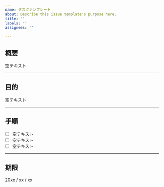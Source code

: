 ```yaml
---
name: タスクテンプレート
about: Describe this issue template's purpose here.
title: ''
labels: ''
assignees: ''

---
```


## 概要 ##
空テキスト

-----

## 目的 ##
空テキスト

-----

## 手順 ##
- [ ] 空テキスト
- [ ] 空テキスト
- [ ] 空テキスト

-----

## 期限 ##
20xx / xx / xx
